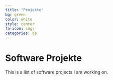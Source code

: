 ```yaml
---
title: "Projekte"
bg: green
color: white
style: center
fa-icon: cogs
categories: de
---
```


# Software Projekte
This is a list of software projects I am working on.